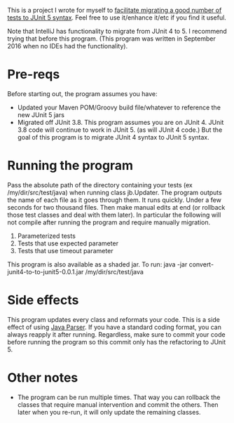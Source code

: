 This is a project I wrote for myself to [facilitate migrating a good number of tests to JUnit 5 syntax](https://www.selikoff.net/?p=7915&preview=true). Feel free to use it/enhance it/etc if you find it useful.

Note that IntelliJ has functionality to migrate from JUnit 4 to 5. I recommend trying that before this program. (This program was written in September 2016 when no IDEs had the functionality).

# Pre-reqs
Before starting out, the program assumes you have:
* Updated your Maven POM/Groovy build file/whatever to reference the new JUnit 5 jars
* Migrated off JUnit 3.8. This program assumes you are on JUnit 4. JUnit 3.8 code will continue to work in JUnit 5. (as will JUnit 4 code.) But the goal of this program is to migrate JUnit 4 syntax to JUnit 5 syntax.

# Running the program
Pass the absolute path of the directory containing your tests (ex /my/dir/src/test/java) when running class jb.Updater. The program outputs the name of each file as it goes through them. It runs quickly. Under a few seconds for two thousand files.
Then make manual edits at end (or rollback those test classes and deal with them later). In particular the following will not compile after running the program and require manually migration.
1. Parameterized tests
1. Tests that use expected parameter
1. Tests that use timeout parameter

This program is also available as a shaded jar. To run:
java -jar convert-junit4-to-to-junit5-0.0.1.jar /my/dir/src/test/java

# Side effects
This program updates every class and reformats your code. This is a side effect of using [Java Parser](https://github.com/javaparser/javaparser). If you have a standard coding format, you can always reapply it after running. Regardless, make sure to commit your code before running the program so this commit only has the refactoring to JUnit 5.

# Other notes
* The program can be run multiple times. That way you can rollback the classes that require manual intervention and commit the others. Then later when you re-run, it will only update the remaining classes.
